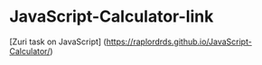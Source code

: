 # JavaScript-Calculator-link
[Zuri task on JavaScript]
(https://raplordrds.github.io/JavaScript-Calculator/)
